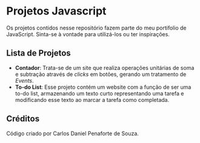 # Projetos Javascript
Os projetos contidos nesse repositório fazem parte do meu portifolio de JavaScript. Sinta-se à vontade para utilizá-los ou ter inspirações.
## Lista de Projetos
 - **Contador**: Trata-se de um site que realiza operações unitárias de soma e subtração através de *clicks* em botões, gerando um tratamento de *Events*. 
 - **To-do List**: Esse projeto contém um website com a função de ser uma to-do list, armazenando um texto curto representando uma tarefa e modificando esse texto ao marcar a tarefa como completada.
## Créditos
Código criado por Carlos Daniel Penaforte de Souza.
